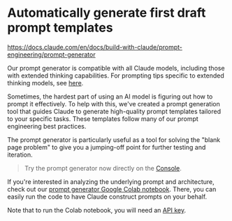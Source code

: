 # Automatically generate first draft prompt templates

https://docs.claude.com/en/docs/build-with-claude/prompt-engineering/prompt-generator

Our prompt generator is compatible with all Claude models, including those with extended thinking capabilities. For prompting tips specific to extended thinking models, see [here](./13.extended-thinking-tips.md).

Sometimes, the hardest part of using an AI model is figuring out how to prompt it effectively. To help with this, we've created a prompt generation tool that guides Claude to generate high-quality prompt templates tailored to your specific tasks. These templates follow many of our prompt engineering best practices.

The prompt generator is particularly useful as a tool for solving the "blank page problem" to give you a jumping-off point for further testing and iteration.

>  Try the prompt generator now directly on the [Console](https://console.anthropic.com/dashboard).

If you're interested in analyzing the underlying prompt and architecture, check out our [prompt generator Google Colab notebook](https://anthropic.com/metaprompt-notebook/). There, you can easily run the code to have Claude construct prompts on your behalf.

Note that to run the Colab notebook, you will need an [API key](https://console.anthropic.com/settings/keys).

